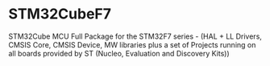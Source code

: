 # STM32CubeF7
STM32Cube MCU Full Package for the STM32F7 series - (HAL + LL Drivers, CMSIS Core, CMSIS Device, MW libraries plus a set of Projects running on all boards provided by ST (Nucleo, Evaluation and Discovery Kits))
